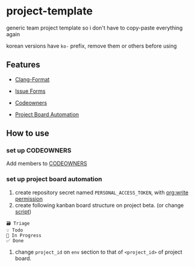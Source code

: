 # project-template

generic team project template so i don't have to copy-paste everything again

korean versions have `ko-` prefix, remove them or others before using

## Features

- [Clang-Format](https://clang.llvm.org/docs/ClangFormatStyleOptions.html)

- [Issue Forms](https://docs.github.com/en/communities/using-templates-to-encourage-useful-issues-and-pull-requests/syntax-for-issue-forms)

- [Codeowners](https://docs.github.com/en/repositories/managing-your-repositorys-settings-and-features/customizing-your-repository/about-code-owners)

- [Project Board Automation](https://github.com/marketplace/actions/project-beta-automations)

## How to use

### set up CODEOWNERS

Add members to [CODEOWNERS](.github/CODEOWNERS)

### set up project board automation

1. create repository secret named `PERSONAL_ACCESS_TOKEN`, with [org:write permission](https://github.com/marketplace/actions/project-beta-automations#gh-app-auth)
2. create following kanban board structure on project beta. (or change [script](.github/workflows/project_board.yml))

```
🗃️ Triage
💡 Todo
🚧 In Progress
✅ Done
```

1. change `project_id` on `env` section to that of `<project_id>` of project board.
